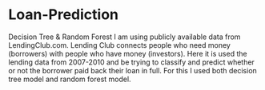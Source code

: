 # Loan-Prediction
Decision Tree & Random Forest I am using publicly available data from LendingClub.com. Lending Club connects people who need money (borrowers) with people who have money (investors). Here it is used the lending data from 2007-2010 and be trying to classify and predict whether or not the borrower paid back their loan in full. For this I used both decision tree model and random forest model.
